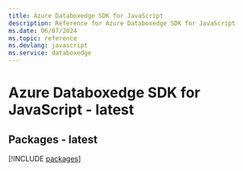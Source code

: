 ```yaml
---
title: Azure Databoxedge SDK for JavaScript
description: Reference for Azure Databoxedge SDK for JavaScript
ms.date: 06/07/2024
ms.topic: reference
ms.devlang: javascript
ms.service: databoxedge
---
```

# Azure Databoxedge SDK for JavaScript - latest
## Packages - latest
[!INCLUDE [packages](databoxedge-index.md)]